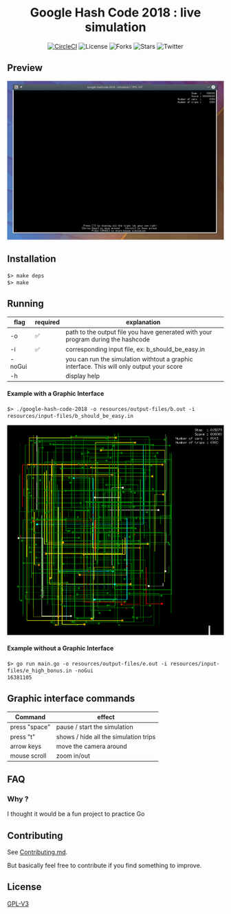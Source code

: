 <h1 align="center">Google Hash Code 2018 : live simulation</h1>


<div align="center">

[![CircleCI](https://circleci.com/gh/AkselsLedins/google-hashcode-2018-live-simulation.svg?style=shield)](https://circleci.com/gh/AkselsLedins/google-hashcode-2018-live-simulation)
![License](https://img.shields.io/github/license/AkselsLedins/google-hashcode-2018-live-simulation.svg)
![Forks](https://img.shields.io/github/forks/AkselsLedins/google-hashcode-2018-live-simulation.svg)
![Stars](https://img.shields.io/github/stars/AkselsLedins/google-hashcode-2018-live-simulation.svg)
![Twitter](https://img.shields.io/twitter/url/https/github.com/AkselsLedins/google-hashcode-2018-live-simulation.svg?style=social)

</div>

## Preview

<div align="center">

![Preview](screenshots/preview.gif)

</div>

## Installation

```
$> make deps
$> make
```

## Running


| flag   | required | explanation                                                                               |
|--------|----------|-------------------------------------------------------------------------------------------|
| -o     | :white_check_mark:      | path to the output file you have generated with your program during the hashcode          |
| -i     | :white_check_mark:      | corresponding input file, ex: b_should_be_easy.in                                         |
| -noGui |          | you can run the simulation withtout a graphic interface. This will only output your score |
| -h     |          | display help                                                                              |

#### Example with a Graphic Interface

```
$> ./google-hash-code-2018 -o resources/output-files/b.out -i resources/input-files/b_should_be_easy.in
```


<div align="center">

![Preview](screenshots/v0.10.png)

</div>

#### Example without a Graphic Interface

```
$> go run main.go -o resources/output-files/e.out -i resources/input-files/e_high_bonus.in -noGui
16381105

```


## Graphic interface commands

| Command       | effect                                |
|---------------|---------------------------------------|
| press "space" | pause / start the simulation          |
| press "t"     | shows / hide all the simulation trips |
| arrow keys    | move the camera around                |
| mouse scroll  | zoom in/out                           |


## FAQ

### Why ?
I thought it would be a fun project to practice Go

## Contributing

See <a href="https://github.com/AkselsLedins/google-hashcode-2018-live-simulation/blob/master/CONTRIBUTING.md">Contributing.md</a>.

But basically feel free to contribute if you find something to improve.


## License
[GPL-V3](https://tldrlegal.com/license/gnu-general-public-license-v3-(gpl-3))
